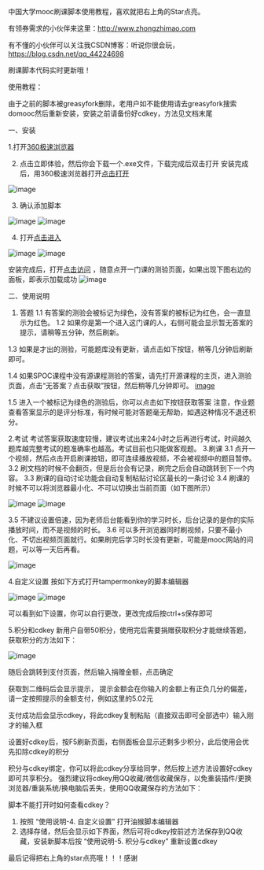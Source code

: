 中国大学mooc刷课脚本使用教程，喜欢就把右上角的Star点亮。

有领券需求的小伙伴来这里：http://www.zhongzhimao.com

有不懂的小伙伴可以关注我CSDN博客：听说你很会玩，https://blog.csdn.net/qq_44224698

刷课脚本代码实时更新哦！

使用教程：

由于之前的脚本被greasyfork删除，老用户如不能使用请去greasyfork搜索domooc然后重新安装，安装之前请备份好cdkey，方法见文档末尾

一、安装

1.打开[360极速浏览器](https://browser.360.cn/ee/)


2.	点击立即体验，然后你会下载一个.exe文件，下载完成后双击打开
安装完成后，用360极速浏览器打开[点击打开](https://ext.chrome.360.cn/webstore/search/Tampermonkey)

![image](https://img-blog.csdnimg.cn/20200315163309477.png)

3.	确认添加脚本

![image](https://img-blog.csdnimg.cn/20200315163341852.png)
![image](https://img-blog.csdnimg.cn/20200315163403821.png)

4.	打开[点击进入](https://greasyfork.org/zh-CN/scripts/399230)

 ![image](https://img-blog.csdnimg.cn/20200315163457108.png)
 ![image](https://img-blog.csdnimg.cn/20200315163509415.png)

安装完成后，打开[点击访问](https://www.icourse163.org) ，随意点开一门课的测验页面，如果出现下图右边的面板，即表示加载成功
![image](https://img-blog.csdnimg.cn/20200315163610366.png)

二、使用说明
1. 答题
1.1 有答案的测验会被标记为绿色，没有答案的被标记为红色，会一直显示为红色。
1.2 如果你是第一个进入这门课的人，右侧可能会显示暂无答案的提示，请稍等五分钟，然后刷新。
 

1.3 如果是才出的测验，可能题库没有更新，请点击如下按钮，稍等几分钟后刷新即可。
 
1.4 如果SPOC课程中没有源课程测验的答案，请先打开源课程的主页，进入测验页面，点击“无答案？点击获取”按钮，然后稍等几分钟即可。
 [image](https://img-blog.csdnimg.cn/20200315165513808.png)

1.5 进入一个被标记为绿色的测验后，你可以点击如下按钮获取答案
注意，作业题查看答案显示的是评分标准，有时候可能对答题毫无帮助，如遇这种情况不退还积分。
  
2.考试
考试答案获取速度较慢，建议考试出来24小时之后再进行考试，时间越久题库越完整考试的题准确率也越高。考试目前也只能做客观题。
3.刷课
3.1 点开一个视频，然后点击开启刷课按钮，即可连续播放视频，不会被视频中的题目暂停。
3.2 刷文档的时候不会翻页，但是后台会有记录，刷完之后会自动跳转到下一个内容。
3.3 刷课的自动讨论功能会自动复制粘贴讨论区最长的一条讨论
3.4 刷课的时候不可以将浏览器最小化、不可以切换出当前页面（如下图所示）

 ![image](https://img-blog.csdnimg.cn/20200315165715488.png)
 ![image](https://img-blog.csdnimg.cn/20200315170019380.png)
 
3.5 不建议设置倍速，因为老师后台能看到你的学习时长，后台记录的是你的实际播放时间，而不是视频的时长。
3.6 可以多开浏览器同时刷视频，只要不最小化、不切出视频页面就行。如果刷完后学习时长没有更新，可能是mooc网站的问题，可以等一天后再看。

 ![image](https://img-blog.csdnimg.cn/2020031517005750.png)
 
4.自定义设置
按如下方式打开tampermonkey的脚本编辑器

 ![image](https://img-blog.csdnimg.cn/20200315170121997.png)
 ![image](https://img-blog.csdnimg.cn/20200315170202561.png)
 
可以看到如下设置，你可以自行更改，更改完成后按ctrl+s保存即可
 
5.积分和cdkey
新用户自带50积分，使用完后需要捐赠获取积分才能继续答题，获取积分的方法如下：

 ![image](https://img-blog.csdnimg.cn/20200315170233349.png)
 
随后会跳转到支付页面，然后输入捐赠金额，点击确定
 
 
获取到二维码后会显示提示， 提示金额会在你输入的金额上有正负几分的偏差，请一定按照提示的金额支付，例如这里的5.02元
 
支付成功后会显示cdkey，将此cdkey复制粘贴（直接双击即可全部选中）输入刚才的输入框
 
设置好cdkey后，按F5刷新页面，右侧面板会显示还剩多少积分，此后使用会优先扣除cdkey的积分
 
积分与cdkey绑定，你可以将此cdkey分享给同学，然后按上述方法设置好cdkey即可共享积分。
强烈建议将cdkey用QQ收藏/微信收藏保存，以免重装插件/更换浏览器/重装系统/换电脑后丢失，使用QQ收藏保存的方法如下：

 
 
 
 
脚本不能打开时如何查看cdkey？
1.	按照 “使用说明-4. 自定义设置” 打开油猴脚本编辑器
2.	选择存储，然后会显示如下界面，然后可将cdkey按前述方法保存到QQ收藏，安装新脚本后按 “使用说明-5. 积分与cdkey” 重新设置cdkey
 
 最后记得把右上角的star点亮哦！！！感谢
